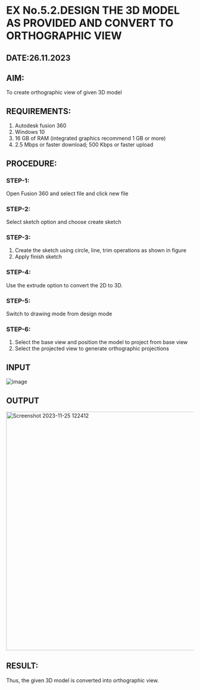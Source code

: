# EX No.5.2.DESIGN THE 3D MODEL AS PROVIDED AND CONVERT TO ORTHOGRAPHIC VIEW
## DATE:26.11.2023

## AIM: 
To create orthographic view of given 3D model

## REQUIREMENTS: 
1. Autodesk fusion 360
2. Windows 10
3. 16 GB of RAM (integrated graphics recommend 1 GB or more)
4. 2.5 Mbps or faster download; 500 Kbps or faster upload 

## PROCEDURE:

### STEP-1:
Open Fusion 360 and select file and click new file

### STEP-2:
Select sketch option and choose create sketch

### STEP-3: 
1. Create the sketch using circle, line, trim operations as shown in figure
2. Apply finish sketch 

### STEP-4:
 Use the extrude option to convert the 2D to 3D.

### STEP-5:
Switch to drawing mode from design mode 
          
### STEP-6:
1. Select the base view and position the model to project from base view 
2. Select the projected view to generate orthographic projections

## INPUT
![image](https://user-images.githubusercontent.com/113594316/199412055-fa1f658d-65f4-42c2-9c3c-78c93512e905.png)

## OUTPUT
<img width="639" alt="Screenshot 2023-11-25 122412" src="https://github.com/DurgaV240106/EX-No.5.2.DESIGN-THE-3D-MODEL-AS-PROVIDED-AND-CONVERT-TO-ORTHOGRAPHIC-VIEW/assets/144870878/bff01477-96e4-4680-86b7-0cbc588bef61">



## RESULT:
Thus, the given 3D model is converted into orthographic view.
